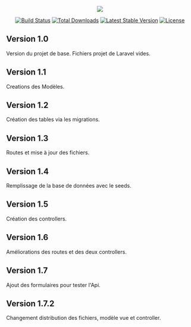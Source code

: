 <p align="center"><img src="https://laravel.com/assets/img/components/logo-laravel.svg"></p>

<p align="center">
<a href="https://travis-ci.org/laravel/framework"><img src="https://travis-ci.org/laravel/framework.svg" alt="Build Status"></a>
<a href="https://packagist.org/packages/laravel/framework"><img src="https://poser.pugx.org/laravel/framework/d/total.svg" alt="Total Downloads"></a>
<a href="https://packagist.org/packages/laravel/framework"><img src="https://poser.pugx.org/laravel/framework/v/stable.svg" alt="Latest Stable Version"></a>
<a href="https://packagist.org/packages/laravel/framework"><img src="https://poser.pugx.org/laravel/framework/license.svg" alt="License"></a>
</p>

## Version 1.0

Version du projet de base. Fichiers projet de Laravel vides.

## Version 1.1

Creations des Modèles.

## Version 1.2

Création des tables via les migrations.

## Version 1.3

Routes et mise à jour des fichiers.

## Version 1.4

Remplissage de la base de données avec le seeds.

## Version 1.5

Création des controllers.

## Version 1.6

Améliorations des routes et des deux controllers.

## Version 1.7

Ajout des formulaires pour tester l'Api.

## Version 1.7.2

Changement distribution des fichiers, modèle vue et controller.
